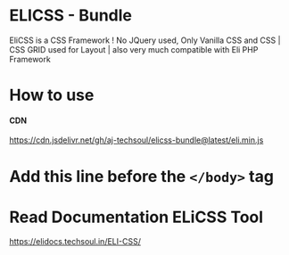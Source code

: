 # ELICSS - Bundle
EliCSS is a CSS Framework ! No JQuery used, Only Vanilla CSS and CSS | CSS GRID used for Layout |  also very much compatible with Eli PHP Framework


# How to use

#### CDN
https://cdn.jsdelivr.net/gh/aj-techsoul/elicss-bundle@latest/eli.min.js

# Add this line before the `</body>` tag
<script src="https://cdn.jsdelivr.net/gh/aj-techsoul/elicss-bundle@latest/eli.min.js" ></script>

# Read Documentation ELiCSS Tool
https://elidocs.techsoul.in/ELI-CSS/
